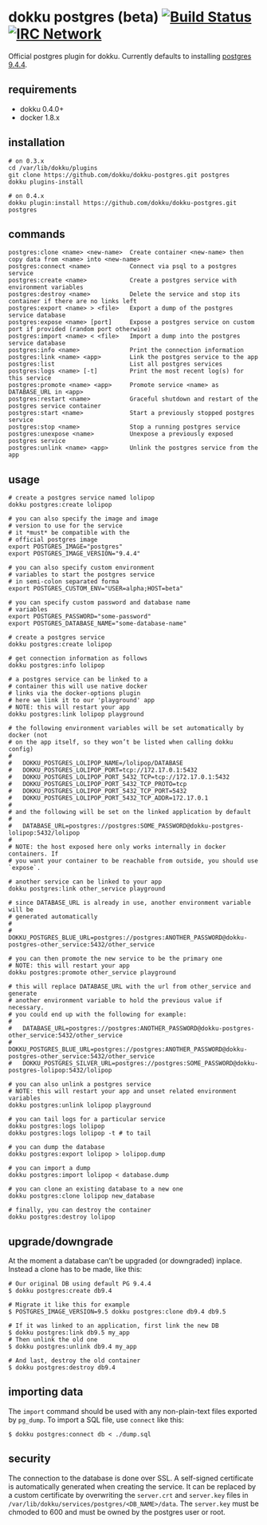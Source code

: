 # dokku postgres (beta) [![Build Status](https://img.shields.io/travis/dokku/dokku-postgres.svg?branch=master "Build Status")](https://travis-ci.org/dokku/dokku-postgres) [![IRC Network](https://img.shields.io/badge/irc-freenode-blue.svg "IRC Freenode")](https://webchat.freenode.net/?channels=dokku)

Official postgres plugin for dokku. Currently defaults to installing [postgres 9.4.4](https://hub.docker.com/_/postgres/).

## requirements

- dokku 0.4.0+
- docker 1.8.x

## installation

```shell
# on 0.3.x
cd /var/lib/dokku/plugins
git clone https://github.com/dokku/dokku-postgres.git postgres
dokku plugins-install

# on 0.4.x
dokku plugin:install https://github.com/dokku/dokku-postgres.git postgres
```

## commands

```
postgres:clone <name> <new-name>  Create container <new-name> then copy data from <name> into <new-name>
postgres:connect <name>           Connect via psql to a postgres service
postgres:create <name>            Create a postgres service with environment variables
postgres:destroy <name>           Delete the service and stop its container if there are no links left
postgres:export <name> > <file>   Export a dump of the postgres service database
postgres:expose <name> [port]     Expose a postgres service on custom port if provided (random port otherwise)
postgres:import <name> < <file>   Import a dump into the postgres service database
postgres:info <name>              Print the connection information
postgres:link <name> <app>        Link the postgres service to the app
postgres:list                     List all postgres services
postgres:logs <name> [-t]         Print the most recent log(s) for this service
postgres:promote <name> <app>     Promote service <name> as DATABASE_URL in <app>
postgres:restart <name>           Graceful shutdown and restart of the postgres service container
postgres:start <name>             Start a previously stopped postgres service
postgres:stop <name>              Stop a running postgres service
postgres:unexpose <name>          Unexpose a previously exposed postgres service
postgres:unlink <name> <app>      Unlink the postgres service from the app
```

## usage

```shell
# create a postgres service named lolipop
dokku postgres:create lolipop

# you can also specify the image and image
# version to use for the service
# it *must* be compatible with the
# official postgres image
export POSTGRES_IMAGE="postgres"
export POSTGRES_IMAGE_VERSION="9.4.4"

# you can also specify custom environment
# variables to start the postgres service
# in semi-colon separated forma
export POSTGRES_CUSTOM_ENV="USER=alpha;HOST=beta"

# you can specify custom password and database name
# variables
export POSTGRES_PASSWORD="some-password"
export POSTGRES_DATABASE_NAME="some-database-name"

# create a postgres service
dokku postgres:create lolipop

# get connection information as follows
dokku postgres:info lolipop

# a postgres service can be linked to a
# container this will use native docker
# links via the docker-options plugin
# here we link it to our 'playground' app
# NOTE: this will restart your app
dokku postgres:link lolipop playground

# the following environment variables will be set automatically by docker (not
# on the app itself, so they won’t be listed when calling dokku config)
#
#   DOKKU_POSTGRES_LOLIPOP_NAME=/lolipop/DATABASE
#   DOKKU_POSTGRES_LOLIPOP_PORT=tcp://172.17.0.1:5432
#   DOKKU_POSTGRES_LOLIPOP_PORT_5432_TCP=tcp://172.17.0.1:5432
#   DOKKU_POSTGRES_LOLIPOP_PORT_5432_TCP_PROTO=tcp
#   DOKKU_POSTGRES_LOLIPOP_PORT_5432_TCP_PORT=5432
#   DOKKU_POSTGRES_LOLIPOP_PORT_5432_TCP_ADDR=172.17.0.1
#
# and the following will be set on the linked application by default
#
#   DATABASE_URL=postgres://postgres:SOME_PASSWORD@dokku-postgres-lolipop:5432/lolipop
#
# NOTE: the host exposed here only works internally in docker containers. If
# you want your container to be reachable from outside, you should use `expose`.

# another service can be linked to your app
dokku postgres:link other_service playground

# since DATABASE_URL is already in use, another environment variable will be
# generated automatically
#
#   DOKKU_POSTGRES_BLUE_URL=postgres://postgres:ANOTHER_PASSWORD@dokku-postgres-other_service:5432/other_service

# you can then promote the new service to be the primary one
# NOTE: this will restart your app
dokku postgres:promote other_service playground

# this will replace DATABASE_URL with the url from other_service and generate
# another environment variable to hold the previous value if necessary.
# you could end up with the following for example:
#
#   DATABASE_URL=postgres://postgres:ANOTHER_PASSWORD@dokku-postgres-other_service:5432/other_service
#   DOKKU_POSTGRES_BLUE_URL=postgres://postgres:ANOTHER_PASSWORD@dokku-postgres-other_service:5432/other_service
#   DOKKU_POSTGRES_SILVER_URL=postgres://postgres:SOME_PASSWORD@dokku-postgres-lolipop:5432/lolipop

# you can also unlink a postgres service
# NOTE: this will restart your app and unset related environment variables
dokku postgres:unlink lolipop playground

# you can tail logs for a particular service
dokku postgres:logs lolipop
dokku postgres:logs lolipop -t # to tail

# you can dump the database
dokku postgres:export lolipop > lolipop.dump

# you can import a dump
dokku postgres:import lolipop < database.dump

# you can clone an existing database to a new one
dokku postgres:clone lolipop new_database

# finally, you can destroy the container
dokku postgres:destroy lolipop
```

## upgrade/downgrade

At the moment a database can’t be upgraded  (or downgraded) inplace. Instead a clone has to be made, like this:

```shell
# Our original DB using default PG 9.4.4
$ dokku postgres:create db9.4

# Migrate it like this for example
$ POSTGRES_IMAGE_VERSION=9.5 dokku postgres:clone db9.4 db9.5

# If it was linked to an application, first link the new DB
$ dokku postgres:link db9.5 my_app
# Then unlink the old one
$ dokku postgres:unlink db9.4 my_app

# And last, destroy the old container
$ dokku postgres:destroy db9.4
```

## importing data

The `import` command should be used with any non-plain-text files exported by `pg_dump`. To import a SQL file, use `connect` like this:

```shell
$ dokku postgres:connect db < ./dump.sql
```

## security

The connection to the database is done over SSL. A self-signed certificate is
automatically generated when creating the service.  It can be replaced by a
custom certificate by overwriting the `server.crt` and `server.key` files in
`/var/lib/dokku/services/postgres/<DB_NAME>/data`.
The `server.key` must be chmoded to 600 and must be owned by the postgres user
or root.
